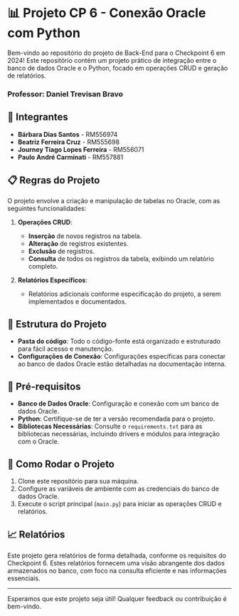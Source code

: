 # 📊 Projeto CP 6  - Conexão Oracle com Python

Bem-vindo ao repositório do projeto de Back-End para o Checkpoint 6 em 2024! Este repositório contém um projeto prático de integração entre o banco de dados Oracle e o Python, focado em operações CRUD e geração de relatórios.

### Professor: Daniel Trevisan Bravo


## 👥 Integrantes

- **Bárbara Dias Santos** - RM556974
- **Beatriz Ferreira Cruz** - RM555698
- **Journey Tiago Lopes Ferreira** - RM556071
- **Paulo André Carminati** - RM557881

## 📋 Regras do Projeto

O projeto envolve a criação e manipulação de tabelas no Oracle, com as seguintes funcionalidades:

1. **Operações CRUD**:
   - **Inserção** de novos registros na tabela.
   - **Alteração** de registros existentes.
   - **Exclusão** de registros.
   - **Consulta** de todos os registros da tabela, exibindo um relatório completo.

2. **Relatórios Específicos**:
   - Relatórios adicionais conforme especificação do projeto, a serem implementados e documentados.

## 📂 Estrutura do Projeto

- **Pasta do código**: Todo o código-fonte está organizado e estruturado para fácil acesso e manutenção.
- **Configurações de Conexão**: Configurações específicas para conectar ao banco de dados Oracle estão detalhadas na documentação interna.

## 🔧 Pré-requisitos

- **Banco de Dados Oracle**: Configuração e conexão com um banco de dados Oracle.
- **Python**: Certifique-se de ter a versão recomendada para o projeto.
- **Bibliotecas Necessárias**: Consulte o `requirements.txt` para as bibliotecas necessárias, incluindo drivers e módulos para integração com o Oracle.

## 🚀 Como Rodar o Projeto

1. Clone este repositório para sua máquina.
2. Configure as variáveis de ambiente com as credenciais do banco de dados Oracle.
3. Execute o script principal (`main.py`) para iniciar as operações CRUD e relatórios.

## 📈 Relatórios

Este projeto gera relatórios de forma detalhada, conforme os requisitos do Checkpoint 6. Estes relatórios fornecem uma visão abrangente dos dados armazenados no banco, com foco na consulta eficiente e nas informações essenciais.

---

Esperamos que este projeto seja útil! Qualquer feedback ou contribuição é bem-vindo.
